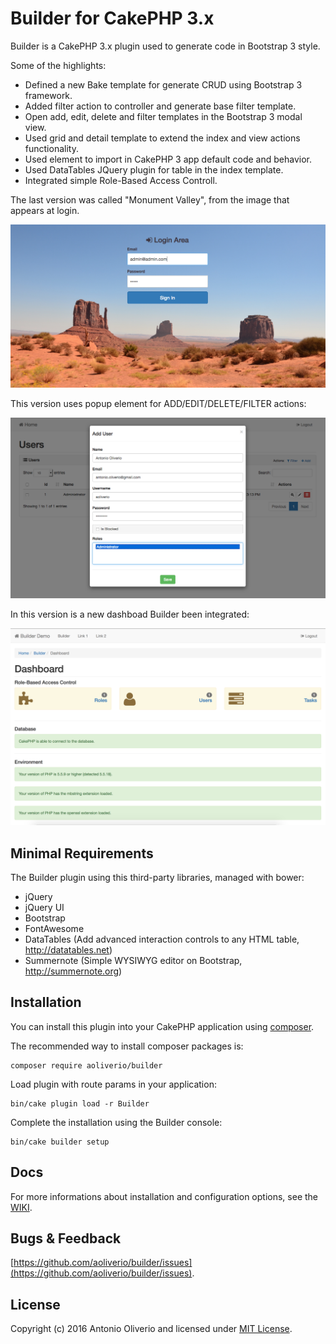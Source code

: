 # Builder for CakePHP 3.x

Builder is a CakePHP 3.x plugin used to generate code in Bootstrap 3 style. 

Some of the highlights:

- Defined a new Bake template for generate CRUD using Bootstrap 3 framework.
- Added filter action to controller and generate base filter template.
- Open add, edit, delete and filter templates in the Bootstrap 3 modal view.
- Used grid and detail template to extend the index and view actions functionality.
- Used element to import in CakePHP 3 app default code and behavior.
- Used DataTables JQuery plugin for table in the index template.
- Integrated simple Role-Based Access Controll.

The last version was called "Monument Valley", from the image that appears at login. 

![builder-login-area](https://raw.githubusercontent.com/aoliverio/builder/master/docs/images/login-area-screenshot.png)

This version uses popup element for ADD/EDIT/DELETE/FILTER actions:

![builder-form-template](https://raw.githubusercontent.com/aoliverio/builder/master/docs/images/form-template-screenshot.png)

In this version is a new dashboad Builder been integrated:

![builder-form-template](https://raw.githubusercontent.com/aoliverio/builder/master/docs/images/builder-dashboard-screenshot.png)

## Minimal Requirements

The Builder plugin using this third-party libraries, managed with bower:

- jQuery
- jQuery UI
- Bootstrap
- FontAwesome
- DataTables (Add advanced interaction controls to any HTML table, http://datatables.net)
- Summernote (Simple WYSIWYG editor on Bootstrap, http://summernote.org)

## Installation

You can install this plugin into your CakePHP application using [composer](http://getcomposer.org).

The recommended way to install composer packages is:
```
composer require aoliverio/builder
```

Load plugin with route params in your application:
```
bin/cake plugin load -r Builder
```

Complete the installation using the Builder console:
```
bin/cake builder setup
```

## Docs

For more informations about installation and configuration options, see the [WIKI](https://github.com/aoliverio/builder/wiki).

## Bugs & Feedback

[https://github.com/aoliverio/builder/issues](https://github.com/aoliverio/builder/issues).

## License

Copyright (c) 2016 Antonio Oliverio and licensed under [MIT License](http://opensource.org/licenses/mit-license.php).
